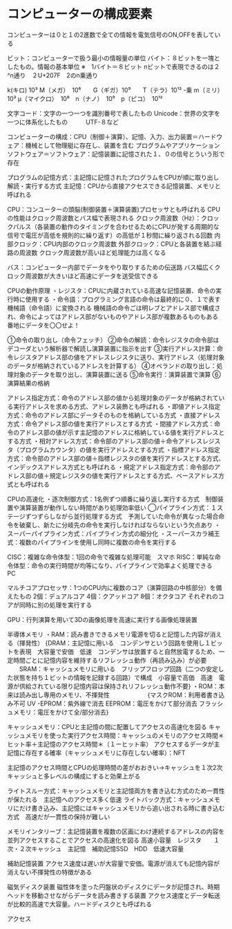 # コンピューターの構成要素

コンピューターは０と１の2進数で全ての情報を電気信号のON,OFFを表している

ビット：コンピューターで扱う最小の情報量の単位
バイト：８ビットを一塊としたもの。情報の基本単位
※　1バイト＝８ビット
nビットで表現できるのは２^n通り　２U+207F　2のn乗通り

k(キロ) 10³ M（メガ）　10⁶　　G（ギガ）10⁹　　T（テラ）10¹²
-乗 m（ミリ）　10³ μ（マイクロ）　10⁶　n（ナノ）　10⁹　p（ピコ）　10¹²

文字コード：文字の一つ一つを識別番号で表したもの
Unicode：世界の文字を一つに体系化したもの　　　UTF-８など


コンピューターの構成：CPU（制御＋演算）、記憶、入力、出力装置＝ハードウェア：機械として物理艇に存在し、装置を含む
プログラムやアプリケーションソフトウェア＝ソフトウェア：記憶装置に記憶された１、０の信号とういう形で存在

プログラムの記憶方式：主記憶に記憶されたプログラムをCPUが順に取り出し解読・実行する方式
主記憶：CPUから直接アクセスできる記憶装置、メモリと呼ばれる


CPU：コンユーターの頭脳(制御装置＋演算装置)プロセッサとも呼ばれる
CPUの性能はクロック周波数とバス幅で表現される
クロック周波数（Hz）：クロックパルス（各装置の動作のタイミングを合わせるためにCPUが発する周期的な信号で電圧が高低を規則的に繰り返す）の高低が１秒間に繰り返される回数
内部クロック：CPU内部のクロック周波数
外部クロック：CPUと各装置を結ぶ経路の周波数
クロック周波数が高いほど処理能力は高くなる

バス：コンピューター内部でデータをやり取りするための伝送路
バス幅広くクロック周波数が大きいほど高速にデータを送受信できる

CPUの動作原理
・レジスタ：CPUに内蔵されている高速な記憶装置、命令の実行時に使用する
・命令語：プログラミング言語の命令は最終的に０、１で表す機械語（命令語）に変換される
機械語の命令ごは明レブとアドレス部で構成され、命令によってはアドレス部がないものやアドレス部が複数あるものもある　番地にデータを〇〇せよ！

①命令の取り出し（命令フェッチ）
②命令の解読：命令レジスタの命令部はデコーダという解析器で解読し演算装置に指示を出す
③実行アドレス計算：命令レジスタアドレス部の値をアドレスレジスタに送り、実行アドレス（処理対象のデータが格納されているアドレスを計算する）
④オペランドの取り出し：処理対象のデータを取り出し、演算装置に送る
⑤命令実行：演算装置で演算
⑥演算結果の格納

アドレス指定方式：命令のアドレス部の値から処理対象のデータが格納されている実行アドレスを求める方式、アドレス装飾とも呼ばれる
・即値アドレス指定方式：命令のアドレス部にデータそのものを格納している方式
・直接アドレス方式：命令アドレス部の値を実行アドレスとする方式
・間接アドレス方式：命令のアドレス部の値が示す主記憶のアドレスに格納している値を実行アドレスとする方式
・相対アドレス方式：命令部のアドレス部の値＋命令アドレスレジスタ（プログラムカウンタ）の値を実行アドレスとする方式
・指標アドレス指定方式：命令部のアドレス部の値＋指標レジスタの値を実行アドレスとする方式、インデックスアドレス方式とも呼ばれる
・規定アドレス指定方式：命令部のアドレス部の値＋規定レジスタの値を実行アドレスとする方式、ベースアドレス方式とも呼ばれる

CPUの高速化
・逐次制御方式：1名例ずつ順番に繰り返し実行する方式　制御装置や演算装置が動作しない時間があり処理効率低い
◯パイプライン方式：１ステージずつずらしながら並行処理する方式　予測していた命令が異なった場合命令を破棄し、新たに分岐先の命令を実行しなければならないという欠点あり
・スーパーパイプライン方式：パイプライン方式の細分化
・スーパースカラ補王式：複数のパイプラインを使用し同時に複数の命令を実行する

CISC：複雑な命令体型：1回の命令で複雑な処理可能　スマホ
RISC：単純な命令体型：命令の実行時間が均等になり、パイプラインで効率よく処理できる　PC

マルチコアプロセッサ：1つのCPU内に複数のコア（演算回路の中核部分）を備えたもの
2個：デュアルコア
4個：クアッドコア
8個：オクタコア
それぞれのコアが同時に別の処理を実行する

GPU：行列演算を用いて3Dの画像処理を高速に実行する画像処理装置

半導体メモリ
・RAM：読み書きできるメモリ電源を切ると記憶した内容が消える（揮発性）
   {DRAM：主記憶に用いる　コンデンサという回路を使用し１ビットを表現　大容量で安価　低速　コンデンサは放置すると自然放電するため、一定時間ごとに記憶内容を維持するリフレッシュ動作（再読み込み）が必要
   　　SRAM：キャッシュメモリに用いる　フリップフロップ回路（二つの安定した状態を持ち１ビットの情報を記録する回路）で構成　小容量で高価　高速　電源が供給されている限り記憶内容は保持されリフレッシュ動作不要}
・ROM：本来は読み出し専用のメモリ、不揮発性
　　　　　　{マスクROM：利用者書き込み不可
    UV -EPROM：紫外線で消去
    EEPROM：電圧をかけて部分消去
    フラッシュメモリ：電圧をかけて全/部分消去}

キャッシュメモリ：CPUと主記憶の間に配置してアクセスの高速化を図る
キャッシュメモリを使った実行アクセス時間：キャッシュのメモリのアクセス時間＊ヒット率＋主記憶のアクセス時間＊（１ーヒット率）
アクセスするデータが主記憶に存在する確率（キャッシュメモリに存在しない確率）：NFT

主記憶のアクセス時間とCPUの処理時間の差がおおきい→キャッシュを１次2次キャッシュと多レベルの構成にすると効果上がる

ライトスルー方式：キャッシュメモリと主記憶両方を書き込む方式のため一貫性が保たれる　主記憶へのアクセス多く低速
ライトバック方式：キャッシュメモリにだけ書き込み、主記憶にはキャッシュメモリから追い出される時に書き込む方式　高速だが一貫性の保持が難しい

メモリインタリーブ：主記憶装置を複数の区画にわけ連続するアドレスの内容を並列アクセスすることでアクセスの高速化を図る
高速小容量　レジスタ　　１次・２次キャッシュ　主記憶　補助記憶SSD　HDD　低速大容量


補助記憶装置
アクセス速度は遅いが大容量で安価。電源が消えても記憶内容が消えない不揮発性の特徴がある

磁気ディスク装置
磁性体を塗った円盤状のディスクにデータが記憶され、時期ヘッドを移動させながらデータを読み書きする装置
アクセス速度とデータ転送が比較的高速で大容量。ハードディスクとも呼ばれる

アクセス
